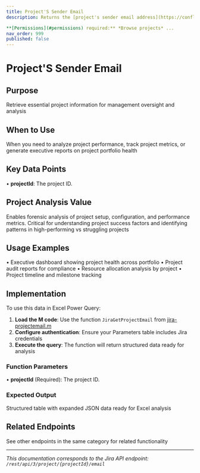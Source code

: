 ```yaml
---
title: Project'S Sender Email
description: Returns the [project's sender email address](https://confluence.atlassian.com/x/dolKLg).

**[Permissions](#permissions) required:** *Browse projects* ...
nav_order: 999
published: false
---
```


# Project'S Sender Email

## Purpose
Retrieve essential project information for management oversight and analysis

## When to Use
When you need to analyze project performance, track project metrics, or generate executive reports on project portfolio health

## Key Data Points
• **projectId**: The project ID.

## Project Analysis Value
Enables forensic analysis of project setup, configuration, and performance metrics. Critical for understanding project success factors and identifying patterns in high-performing vs struggling projects

## Usage Examples
• Executive dashboard showing project health across portfolio
• Project audit reports for compliance
• Resource allocation analysis by project
• Project timeline and milestone tracking

## Implementation
To use this data in Excel Power Query:

1. **Load the M code**: Use the function `JiraGetProjectEmail` from [jira-projectemail.m](../assets/jira-projectemail.m)
2. **Configure authentication**: Ensure your Parameters table includes Jira credentials
3. **Execute the query**: The function will return structured data ready for analysis

### Function Parameters
• **projectId** (Required): The project ID.

### Expected Output
Structured table with expanded JSON data ready for Excel analysis

## Related Endpoints
See other endpoints in the same category for related functionality

---
*This documentation corresponds to the Jira API endpoint: `/rest/api/3/project/{projectId}/email`*
